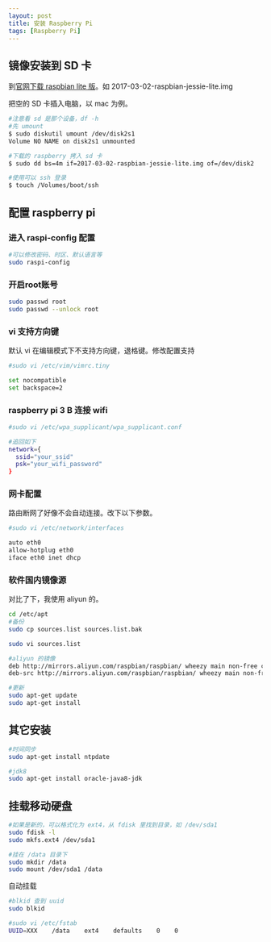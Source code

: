 ```yaml
---
layout: post
title: 安装 Raspberry Pi
tags: [Raspberry Pi]
---
```


## 镜像安装到 SD 卡

到[官网下载 raspbian lite 版](https://www.raspberrypi.org/downloads/raspbian/)。如 2017-03-02-raspbian-jessie-lite.img

把空的 SD 卡插入电脑，以 mac 为例。

```bash
#注意看 sd 是那个设备，df -h
#先 umount
$ sudo diskutil umount /dev/disk2s1
Volume NO NAME on disk2s1 unmounted

#下载的 raspberry 拷入 sd 卡
$ sudo dd bs=4m if=2017-03-02-raspbian-jessie-lite.img of=/dev/disk2

#使用可以 ssh 登录
$ touch /Volumes/boot/ssh
```

## 配置 raspberry pi

### 进入 raspi-config 配置

```bash
#可以修改密码、时区、默认语言等
sudo raspi-config
```

### 开启root账号

```bash
sudo passwd root
sudo passwd --unlock root
```

### vi 支持方向键

默认 vi 在编辑模式下不支持方向键，退格键。修改配置支持

```bash
#sudo vi /etc/vim/vimrc.tiny

set nocompatible
set backspace=2
```

### raspberry pi 3 B 连接 wifi

```bash
#sudo vi /etc/wpa_supplicant/wpa_supplicant.conf

#追回如下
network={
  ssid="your_ssid"
  psk="your_wifi_password"
}
```

### 网卡配置

路由断网了好像不会自动连接。改下以下参数。

```bash
#sudo vi /etc/network/interfaces

auto eth0
allow-hotplug eth0
iface eth0 inet dhcp
```

### 软件国内镜像源

对比了下，我使用 aliyun 的。

```bash
cd /etc/apt
#备份
sudo cp sources.list sources.list.bak

sudo vi sources.list

#aliyun 的镜像
deb http://mirrors.aliyun.com/raspbian/raspbian/ wheezy main non-free contrib
deb-src http://mirrors.aliyun.com/raspbian/raspbian/ wheezy main non-free contrib

#更新
sudo apt-get update
sudo apt-get install
```

## 其它安装

```bash
#时间同步
sudo apt-get install ntpdate

#jdk8
sudo apt-get install oracle-java8-jdk
```

## 挂载移动硬盘

```bash
#如果是新的，可以格式化为 ext4，从 fdisk 里找到目录，如 /dev/sda1
sudo fdisk -l
sudo mkfs.ext4 /dev/sda1

#挂在 /data 目录下
sudo mkdir /data
sudo mount /dev/sda1 /data
```

自动挂载

```bash
#blkid 查到 uuid
sudo blkid

#sudo vi /etc/fstab
UUID=XXX    /data    ext4    defaults    0    0
```
